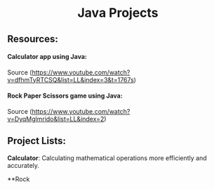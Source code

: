 <h1 align="center">Java Projects</h1>

## Resources:
#### Calculator app using Java:
Source (https://www.youtube.com/watch?v=dfhmTyRTCSQ&list=LL&index=3&t=1767s)

#### Rock Paper Scissors game using Java:
Source (https://www.youtube.com/watch?v=DyqMglmrido&list=LL&index=2)

## Project Lists:
**Calculator**: Calculating mathematical operations more efficiently and accurately.

 **Rock 
